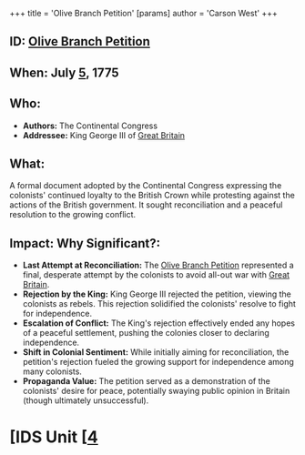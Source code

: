 +++
 title = 'Olive Branch Petition'
[params]
	author = 'Carson West'
+++
## ID: [Olive Branch Petition](./../olive-branch-petition/) 
## When: July [5](./../5/), 1775

## Who:
* **Authors:** The Continental Congress
* **Addressee:** King George III of [Great Britain](./../great-britain/) 
## What: 
A formal document adopted by the Continental Congress expressing the colonists' continued loyalty to the British Crown while protesting against the actions of the British government.  It sought reconciliation and a peaceful resolution to the growing conflict.

## Impact: Why Significant?:
* **Last Attempt at Reconciliation:**  The [Olive Branch Petition](./../olive-branch-petition/) represented a final, desperate attempt by the colonists to avoid all-out war with [Great Britain](./../great-britain/).
* **Rejection by the King:** King George III rejected the petition, viewing the colonists as rebels. This rejection solidified the colonists' resolve to fight for independence.
* **Escalation of Conflict:** The King's rejection effectively ended any hopes of a peaceful settlement, pushing the colonies closer to declaring independence.
* **Shift in Colonial Sentiment:** While initially aiming for reconciliation, the petition's rejection fueled the growing support for independence among many colonists.
* **Propaganda Value:** The petition served as a demonstration of the colonists' desire for peace, potentially swaying public opinion in Britain (though ultimately unsuccessful).


# [IDS Unit [[4](./../ids-unit-[[4/)
